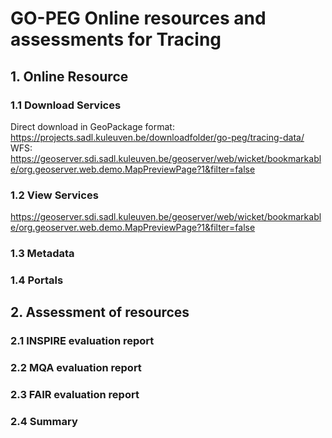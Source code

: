 # GO-PEG Online resources and assessments for Tracing

## 1. Online Resource
### 1.1 Download Services
Direct download in GeoPackage format:  
<https://projects.sadl.kuleuven.be/downloadfolder/go-peg/tracing-data/>  
WFS:  
https://geoserver.sdi.sadl.kuleuven.be/geoserver/web/wicket/bookmarkable/org.geoserver.web.demo.MapPreviewPage?1&filter=false
### 1.2 View Services
https://geoserver.sdi.sadl.kuleuven.be/geoserver/web/wicket/bookmarkable/org.geoserver.web.demo.MapPreviewPage?1&filter=false
### 1.3 Metadata
### 1.4 Portals

## 2. Assessment of resources
### 2.1 INSPIRE evaluation report
### 2.2 MQA evaluation report
### 2.3 FAIR evaluation report
### 2.4 Summary

